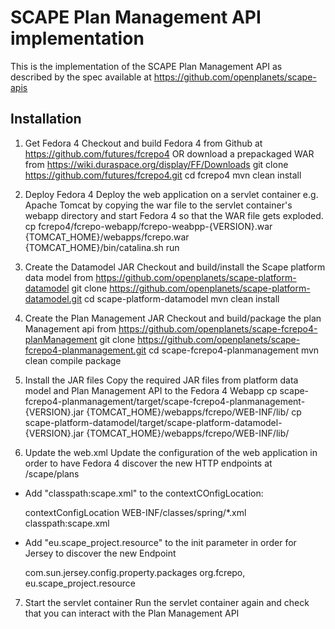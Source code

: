 SCAPE Plan Management API implementation
========================================

This is the implementation of the SCAPE Plan Management API as described by the spec available at 
https://github.com/openplanets/scape-apis


Installation
------------

1. Get Fedora 4
Checkout and build Fedora 4 from Github at https://github.com/futures/fcrepo4
OR download a prepackaged WAR from https://wiki.duraspace.org/display/FF/Downloads
	git clone https://github.com/futures/fcrepo4.git
	cd fcrepo4
	mvn clean install

2. Deploy Fedora 4
Deploy the web application on a servlet container e.g. Apache Tomcat by copying the war file to the servlet container's webapp directory and start Fedora 4 so that the WAR file gets exploded.
	cp fcrepo4/fcrepo-webapp/fcrepo-weabpp-{VERSION}.war {TOMCAT_HOME}/webapps/fcrepo.war
	{TOMCAT_HOME}/bin/catalina.sh run

3. Create the Datamodel JAR
Checkout and build/install the Scape platform data model from  https://github.com/openplanets/scape-platform-datamodel
	git clone https://github.com/openplanets/scape-platform-datamodel.git
	cd scape-platform-datamodel
	mvn clean install

4. Create the Plan Management JAR
Checkout and build/package the plan Management api from https://github.com/openplanets/scape-fcrepo4-planManagement
	git clone https://github.com/openplanets/scape-fcrepo4-planmanagement.git
	cd scape-fcrepo4-planmanagement
	mvn clean compile package
	

5. Install the JAR files
Copy the required JAR files from platform data model and Plan Management API to the Fedora 4 Webapp
	cp scape-fcrepo4-planmanagement/target/scape-fcrepo4-planmanagement-{VERSION}.jar {TOMCAT_HOME}/webapps/fcrepo/WEB-INF/lib/
	cp scape-platform-datamodel/target/scape-platform-datamodel-{VERSION}.jar {TOMCAT_HOME}/webapps/fcrepo/WEB-INF/lib/
	
6. Update the web.xml
Update the configuration of the web application in order to have Fedora 4 discover the new HTTP endpoints at /scape/plans

*  Add "classpath:scape.xml" to the contextCOnfigLocation:

	<context-param>
		<param-name>contextConfigLocation</param-name>
		<param-value>WEB-INF/classes/spring/*.xml classpath:scape.xml</param-value>
	</context-param>

*  Add "eu.scape_project.resource" to the init parameter in order for Jersey to discover the new Endpoint

	<init-param>
		<param-name>com.sun.jersey.config.property.packages</param-name>
		<param-value>org.fcrepo, eu.scape_project.resource</param-value>
	</init-param>

7. Start the servlet container
Run the servlet container again and check that you can interact with the Plan Management API

